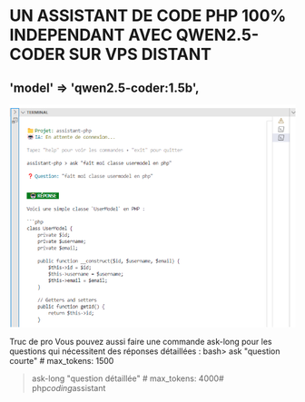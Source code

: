 # UN ASSISTANT DE CODE PHP 100% INDEPENDANT AVEC QWEN2.5-CODER SUR VPS DISTANT

## 'model' => 'qwen2.5-coder:1.5b',

![UN ASSISTANT DE CODE PHP 100% INDEPENDANT](./readme_img.png)


Truc de pro
Vous pouvez aussi faire une commande ask-long pour les questions qui nécessitent des réponses détaillées :
bash> ask "question courte"      # max_tokens: 1500
> ask-long "question détaillée"  # max_tokens: 4000#   p h p _ c o d i n g _ a s s i s t a n t 
 
 